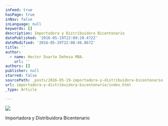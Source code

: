 ```yaml
---
inFeed: true
hasPage: true
inNav: false
inLanguage: null
keywords: []
description: Importadora y Distribuidora Bicentenario
datePublished: '2016-05-19T22:09:20.472Z'
dateModified: '2016-05-19T22:08:46.867Z'
title: ''
author:
  - name: Hector Duarte Dehesa MBA.
    url: ''
authors: []
publisher: null
starred: false
sourcePath: _posts/2016-05-19-importadora-y-distribuidora-bicentenario.md
url: importadora-y-distribuidora-bicentenario/index.html
_type: Article

---
```

![](https://the-grid-user-content.s3-us-west-2.amazonaws.com/9a93ec81-32be-496c-a77e-c8cd50eec8a2.jpg)

Importadora y Distribuidora Bicentenario